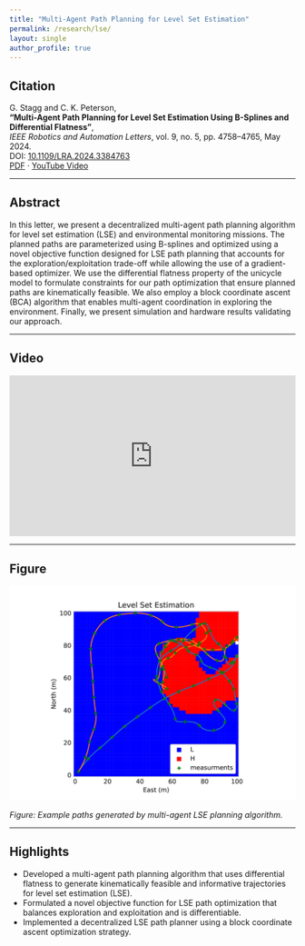 ```yaml
---
title: "Multi-Agent Path Planning for Level Set Estimation"
permalink: /research/lse/
layout: single
author_profile: true
---
```


## Citation

G. Stagg and C. K. Peterson,  
**“Multi-Agent Path Planning for Level Set Estimation Using B-Splines and Differential Flatness”**,  
*IEEE Robotics and Automation Letters*, vol. 9, no. 5, pp. 4758–4765, May 2024.  
DOI: [10.1109/LRA.2024.3384763](https://doi.org/10.1109/LRA.2024.3384763)  
[PDF](https://doi.org/10.1109/LRA.2024.3384763) · [YouTube Video](https://www.youtube.com/watch?v=7jVc9QdYnJs)

---

## Abstract

In this letter, we present a decentralized multi-agent path planning algorithm for level set estimation (LSE) and environmental monitoring missions. The planned paths are parameterized using B-splines and optimized using a novel objective function designed for LSE path planning that accounts for the exploration/exploitation trade-off while allowing the use of a gradient-based optimizer. We use the differential flatness property of the unicycle model to formulate constraints for our path optimization that ensure planned paths are kinematically feasible. We also employ a block coordinate ascent (BCA) algorithm that enables multi-agent coordination in exploring the environment. Finally, we present simulation and hardware results validating our approach.

---

## Video

<div style="position: relative; padding-bottom: 56.25%; height: 0; overflow: hidden; max-width: 100%; height: auto;">
  <iframe src="https://www.youtube.com/embed/7jVc9QdYnJs" frameborder="0" allowfullscreen
          style="position: absolute; top: 0; left: 0; width: 100%; height: 100%;">
  </iframe>
</div>

---

## Figure

![Overview of LSE planner](/assets/images/lse_paths.png)

*Figure: Example paths generated by multi-agent LSE planning algorithm.*

---

## Highlights

- Developed a multi-agent path planning algorithm that uses differential flatness to generate kinematically feasible and informative trajectories for level set estimation (LSE).
- Formulated a novel objective function for LSE path optimization that balances exploration and exploitation and is differentiable.
- Implemented a decentralized LSE path planner using a block coordinate ascent optimization strategy.
